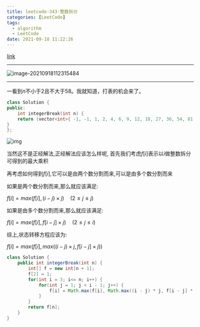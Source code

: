```yaml
---
title: leetcode-343-整数拆分
categories: [LeetCode]
tags:
  - algorithm
  - LeetCode
date: 2021-09-18 11:22:26
---
```


[link](https://leetcode-cn.com/problems/integer-break/)

<hr/>

![image-20210918112315484](https://gitee.com/cao_ziqiang/img/raw/master/20210918112315.png)

<hr/>

一看到$n$不小于$2$且不大于$58$。我就知道，打表的机会来了。

```cpp
class Solution {
public:
    int integerBreak(int n) {
    return (vector<int>{ -1, -1, 1, 2, 4, 6, 9, 12, 18, 27, 36, 54, 81, 108, 162, 243, 324, 486, 729, 972, 1458, 2187, 2916, 4374, 6561, 8748, 13122, 19683, 26244, 39366, 59049, 78732, 118098, 177147, 236196, 354294, 531441, 708588, 1062882, 1594323, 2125764, 3188646, 4782969, 6377292, 9565938, 14348907, 19131876, 28697814, 43046721, 57395628, 86093442, 129140163, 172186884, 258280326, 387420489, 516560652, 774840978, 1162261467, 1549681956  })[n];
}
};
```

![img](https://gitee.com/cao_ziqiang/img/raw/master/20210918112423.jpg)

当然这不是正经解法,正经解法应该怎么样呢, 首先我们考虑$f[i]$表示以$i$做整数拆分可得到的最大乘积

再考虑如何得到$f[i]$,它可以是由两个数分割而来,可以是由多个数分割而来

如果是两个数分割而来,那么就应该满足:

$f[i] = max(f[i],(i - j) \times j) \quad (2\le j \le j)$

如果是由多个数分割而来,那么就应该满足:

$f[i] = max(f[i],f[i - j] \times j)\quad(2\le j \le i)$

综上,状态转移方程应该为:

$f[i] = max(f[i],max((i-j)\times j,f[i-j]\times j))$

```java
class Solution {
    public int integerBreak(int n) {
        int[] f = new int[n + 1];
        f[2] = 1;
        for(int i = 3; i<= n; i++) {
            for(int j = 1; j < i - 1; j++) {
                f[i] = Math.max(f[i], Math.max((i - j) * j, f[i - j] * j));
            }
        }
        return f[n];
    }
}
```


